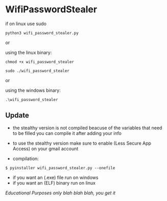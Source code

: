 # WifiPasswordStealer

if on linux use sudo

```
python3 wifi_password_stealer.py
```
or

using the linux binary:
```
chmod +x wifi_password_stealer

sudo ./wifi_password_stealer
```

or 

using the windows binary:
```
.\wifi_password_stealer
```


## Update ##

- the stealthy version is not compiled beacuse of the variables that need to be filled you can compile it after adding your info
- to use the stealthy version make sure to enable (Less Secure App Access) on your gmail account

- compilation:
```
$ pyinstaller wifi_password_stealer.py --onefile 
```
- if you want an (.exe) file run on windows
- if you want an (ELF) binary run on linux



*Educational Purposes only blah blah blah, you get it*
